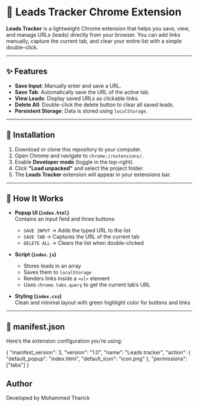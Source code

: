 # 📌 Leads Tracker Chrome Extension

**Leads Tracker** is a lightweight Chrome extension that helps you save, view, and manage URLs (leads) directly from your browser. You can add links manually, capture the current tab, and clear your entire list with a simple double-click.

---

## ✨ Features

- **Save Input**: Manually enter and save a URL.
- **Save Tab**: Automatically save the URL of the active tab.
- **View Leads**: Display saved URLs as clickable links.
- **Delete All**: Double-click the delete button to clear all saved leads.
- **Persistent Storage**: Data is stored using `localStorage`.

---

## 🔧 Installation

1. Download or clone this repository to your computer.
2. Open Chrome and navigate to `chrome://extensions/`.
3. Enable **Developer mode** (toggle in the top-right).
4. Click **"Load unpacked"** and select the project folder.
5. The **Leads Tracker** extension will appear in your extensions bar.

---

## 🧠 How It Works

- **Popup UI (`index.html`)**  
  Contains an input field and three buttons:
  - `SAVE INPUT` → Adds the typed URL to the list
  - `SAVE TAB` → Captures the URL of the current tab
  - `DELETE ALL` → Clears the list when double-clicked

- **Script (`index.js`)**  
  - Stores leads in an array
  - Saves them to `localStorage`
  - Renders links inside a `<ul>` element
  - Uses `chrome.tabs.query` to get the current tab’s URL

- **Styling (`index.css`)**  
  Clean and minimal layout with green highlight color for buttons and links

---

## 📄 manifest.json

Here’s the extension configuration you’re using:

{
  "manifest_version": 3,
  "version": "1.0",
  "name": "Leads tracker",
  "action": {
    "default_popup": "index.html",
    "default_icon": "icon.png"
  },
  "permissions": ["tabs"]
}

## Author
Developed by Mohammed Tharick
